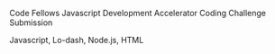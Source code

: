 Code Fellows Javascript Development Accelerator Coding Challenge Submission

Javascript, Lo-dash, Node.js, HTML
